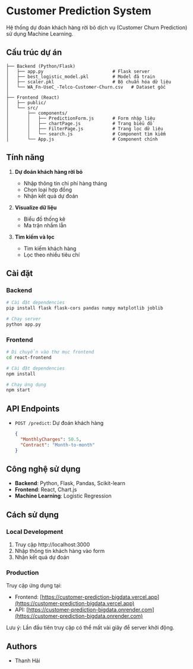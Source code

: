 # Customer Prediction System

Hệ thống dự đoán khách hàng rời bỏ dịch vụ (Customer Churn Prediction) sử dụng Machine Learning.

## Cấu trúc dự án

```
├── Backend (Python/Flask)
│   ├── app.py                          # Flask server
│   ├── best_logistic_model.pkl         # Model đã train
│   ├── scaler.pkl                      # Bộ chuẩn hóa dữ liệu
│   └── WA_Fn-UseC_-Telco-Customer-Churn.csv   # Dataset gốc
│
├── Frontend (React)
│   ├── public/
│   └── src/
│       ├── components/
│       │   ├── PredictionForm.js       # Form nhập liệu
│       │   ├── chartPage.js            # Trang biểu đồ
│       │   ├── FilterPage.js           # Trang lọc dữ liệu
│       │   └── search.js               # Component tìm kiếm
│       └── App.js                      # Component chính
```

## Tính năng

1. **Dự đoán khách hàng rời bỏ**
   - Nhập thông tin chi phí hàng tháng
   - Chọn loại hợp đồng
   - Nhận kết quả dự đoán

2. **Visualize dữ liệu**
   - Biểu đồ thống kê
   - Ma trận nhầm lẫn

3. **Tìm kiếm và lọc**
   - Tìm kiếm khách hàng
   - Lọc theo nhiều tiêu chí

## Cài đặt

### Backend

```bash
# Cài đặt dependencies
pip install flask flask-cors pandas numpy matplotlib joblib

# Chạy server
python app.py
```

### Frontend

```bash
# Di chuyển vào thư mục frontend
cd react-frontend

# Cài đặt dependencies
npm install

# Chạy ứng dụng
npm start
```

## API Endpoints

- `POST /predict`: Dự đoán khách hàng
  ```json
  {
    "MonthlyCharges": 50.5,
    "Contract": "Month-to-month"
  }
  ```

## Công nghệ sử dụng

- **Backend**: Python, Flask, Pandas, Scikit-learn
- **Frontend**: React, Chart.js
- **Machine Learning**: Logistic Regression

## Cách sử dụng

### Local Development
1. Truy cập http://localhost:3000
2. Nhập thông tin khách hàng vào form
3. Nhận kết quả dự đoán

### Production
Truy cập ứng dụng tại:
- Frontend: [https://customer-prediction-bigdata.vercel.app](https://customer-prediction-bigdata.vercel.app)
- API: [https://customer-prediction-bigdata.onrender.com](https://customer-prediction-bigdata.onrender.com)

Lưu ý: Lần đầu tiên truy cập có thể mất vài giây để server khởi động.

## Authors

- Thanh Hải